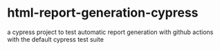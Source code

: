 # html-report-generation-cypress

a cypress project to test automatic report generation with github actions with the default cypress test suite
